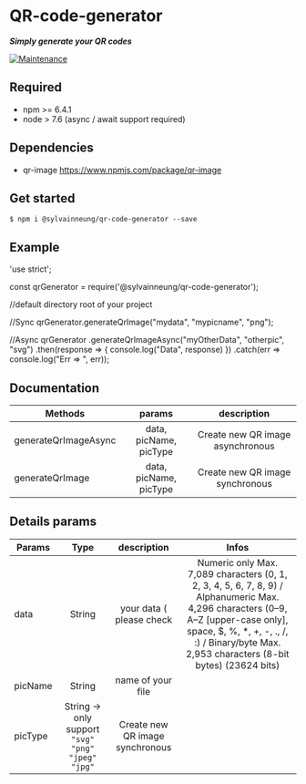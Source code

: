 # QR-code-generator

***Simply generate your QR codes***

[![Maintenance](https://img.shields.io/badge/Maintained%3F-yes-green.svg)](https://github.com/sylvainSUPINTERNET/qr-code-generator/commits/master)

## Required
  <ul>
      <li>npm >= 6.4.1</li>
      <li>node > 7.6 (async / await support required)</li>
  </ul>

## Dependencies
<ul>
  <li>qr-image <a href="https://www.npmjs.com/package/qr-image">https://www.npmjs.com/package/qr-image</a></li>
</ul>


## Get started

    $ npm i @sylvainneung/qr-code-generator --save

## Example

'use strict';


const qrGenerator = require('@sylvainneung/qr-code-generator');


//default directory root of your project

//Sync
qrGenerator.generateQrImage("mydata", "mypicname", "png");


//Async
qrGenerator
    .generateQrImageAsync("myOtherData", "otherpic", "svg")
    .then(response => {
        console.log("Data", response)
    })
    .catch(err => console.log("Err => ", err));


## Documentation

| Methods       | params        | description    |
| ------------- |:-------------:| :---------:|
| generateQrImageAsync     | data, picName, picType | Create new QR image asynchronous     |
| generateQrImage     | data, picName, picType   | Create new QR image synchronous


## Details params

| Params       | Type        | description    | Infos |
| ------------- |:-------------:| :---------:| :---------:|
| data     | String | your data ( please check  |     Numeric only    Max. 7,089 characters (0, 1, 2, 3, 4, 5, 6, 7, 8, 9) / Alphanumeric    Max. 4,296 characters (0–9, A–Z [upper-case only], space, $, %, *, +, -, ., /, :) / Binary/byte     Max. 2,953 characters (8-bit bytes) (23624 bits)
| picName     | String  | name of your file | |
| picType     | String -> only support <code>"svg"</code> <code>"png"</code> <code>"jpeg"</code> <code>"jpg"</code>  | Create new QR image synchronous  | |